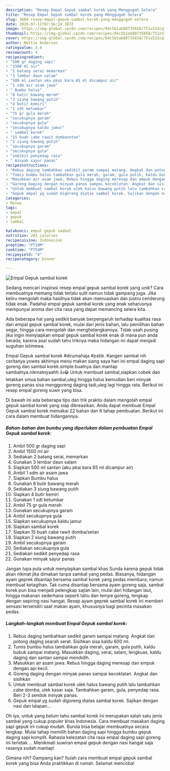 ```yaml
---
description: "Resep Empal Gepuk sambal korek yang Menggugah Selera"
title: "Resep Empal Gepuk sambal korek yang Menggugah Selera"
slug: 3604-resep-empal-gepuk-sambal-korek-yang-menggugah-selera
date: 2020-07-11T07:56:24.387Z
image: https://img-global.cpcdn.com/recipes/84c5b1ab88735658/751x532cq70/empal-gepuk-sambal-korek-foto-resep-utama.jpg
thumbnail: https://img-global.cpcdn.com/recipes/84c5b1ab88735658/751x532cq70/empal-gepuk-sambal-korek-foto-resep-utama.jpg
cover: https://img-global.cpcdn.com/recipes/84c5b1ab88735658/751x532cq70/empal-gepuk-sambal-korek-foto-resep-utama.jpg
author: Nettie Anderson
ratingvalue: 3.4
reviewcount: 4
recipeingredient:
- "500 gr daging sapi"
- "1500 ml air"
- "2 batang serai memarkan"
- "3 lembar daun salam"
- "500 ml santan aku pkai kara 65 ml dicampur air"
- "1 sdm air asam jawa"
- " Bumbu halus"
- "8 butir bawang merah"
- "3 siung bawang putih"
- "4 butir kemiri"
- "1 sdt ketumbar"
- "75 gr gula merah"
- "secukupnya garam"
- "secukupnya gula"
- "secukupnya kaldu jamur"
- " sambal korek"
- "15 buah cabe rawit dombasetan"
- "2 siung bawang putih"
- "secukupnya garam"
- "secukupnya gula"
- "sedikit penyedap rasa"
- " minyak sayur panas"
recipeinstructions:
- "Rebus daging tambahkan sedikit garam sampai matang. Angkat dan potong daging searah serat. Sisihkan sisa kaldu 600 ml."
- "Tumis bumbu halus tambahkan gula merah, garam, gula putih, kaldu bubuk sampai matang. Masukkan daging, serai, salam, lengkuas, kaldu daging dan santan sampai mendidih."
- "Masukkan air asam jawa. Rebus hingga daging meresap dan empuk dengan api kecil."
- "Goreng daging dengan minyak panas sampai kecoklatan. Angkat dan sisihkan"
- "Untuk membuat sambal korek ulek halus bawang putih lalu tambahkan cabe domba, ulek kasar saja. Tambahkan garam, gula, penyedap rasa. Beri 2-3 sendok minyak panas."
- "Gepuk empal yg sudah digoreng diatas sambal korek. Sajikan dengan nasi dan lalapan..."
categories:
- Resep
tags:
- empal
- gepuk
- sambal

katakunci: empal gepuk sambal 
nutrition: 203 calories
recipecuisine: Indonesian
preptime: "PT19M"
cooktime: "PT54M"
recipeyield: "4"
recipecategory: Dinner

---
```



![Empal Gepuk sambal korek](https://img-global.cpcdn.com/recipes/84c5b1ab88735658/751x532cq70/empal-gepuk-sambal-korek-foto-resep-utama.jpg)

Sedang mencari inspirasi resep empal gepuk sambal korek yang unik? Cara membuatnya memang tidak terlalu sulit namun tidak gampang juga. Jika keliru mengolah maka hasilnya tidak akan memuaskan dan justru cenderung tidak enak. Padahal empal gepuk sambal korek yang enak seharusnya mempunyai aroma dan cita rasa yang dapat memancing selera kita.

Ada beberapa hal yang sedikit banyak berpengaruh terhadap kualitas rasa dari empal gepuk sambal korek, mulai dari jenis bahan, lalu pemilihan bahan segar, hingga cara mengolah dan menghidangkannya. Tidak usah pusing jika ingin menyiapkan empal gepuk sambal korek enak di mana pun anda berada, karena asal sudah tahu triknya maka hidangan ini dapat menjadi suguhan istimewa.

Empal Gepuk sambal korek #dirumahaja #psbb. Kangen sambal nih ceritanya.yowes akhirnya menu makan siang saya hari ini empal daging sapi goreng dan sambal korek.simple buatnya dan mantap sambalnya.nikmatnyaahh 👍😀 Untuk membuat sambal,siapkan cobek dan letakkan smua bahan sambal,uleg hingga halus kemudian beri minyak goreng panas sisa menggoreng daging tadi,uleg lagi hingga rata. Berikut ini resep empal goreng suwir yang bisa.


Di bawah ini ada beberapa tips dan trik praktis dalam mengolah empal gepuk sambal korek yang siap dikreasikan. Anda dapat membuat Empal Gepuk sambal korek memakai 22 bahan dan 6 tahap pembuatan. Berikut ini cara dalam membuat hidangannya.

<!--inarticleads1-->

##### Bahan-bahan dan bumbu yang diperlukan dalam pembuatan Empal Gepuk sambal korek:

1. Ambil 500 gr daging sapi
1. Ambil 1500 ml air
1. Sediakan 2 batang serai, memarkan
1. Gunakan 3 lembar daun salam
1. Siapkan 500 ml santan (aku pkai kara 65 ml dicampur air)
1. Ambil 1 sdm air asam jawa
1. Siapkan  Bumbu halus
1. Gunakan 8 butir bawang merah
1. Sediakan 3 siung bawang putih
1. Siapkan 4 butir kemiri
1. Gunakan 1 sdt ketumbar
1. Ambil 75 gr gula merah
1. Gunakan secukupnya garam
1. Ambil secukupnya gula
1. Siapkan secukupnya kaldu jamur
1. Siapkan  sambal korek
1. Siapkan 15 buah cabe rawit domba/setan
1. Siapkan 2 siung bawang putih
1. Ambil secukupnya garam
1. Sediakan secukupnya gula
1. Sediakan sedikit penyedap rasa
1. Gunakan  minyak sayur panas


Jangan lupa pula untuk menyiapkan sambal khas Sunda karena gepuk tidak akan nikmat jika dimakan tanpa sambal yang pedas. Biasanya, hidangan ayam geprek disantap bersama sambal korek yang pedas membara, namun membuat ketagihan. Tak cuma disantap bersama ayam goreng saja, sambal korek pun bisa menjadi pelengkap sajian lain, mulai dari hidangan laut, hingga makanan sederhana seperti tahu dan tempe goreng, lengkap dengan sepiring nasi hangat. Resep ayam geprek sambal korek ini memberi sensasi tersendiri saat makan ayam, khususnya bagi pecinta masakan pedas. 

<!--inarticleads2-->

##### Langkah-langkah membuat Empal Gepuk sambal korek:

1. Rebus daging tambahkan sedikit garam sampai matang. Angkat dan potong daging searah serat. Sisihkan sisa kaldu 600 ml.
1. Tumis bumbu halus tambahkan gula merah, garam, gula putih, kaldu bubuk sampai matang. Masukkan daging, serai, salam, lengkuas, kaldu daging dan santan sampai mendidih.
1. Masukkan air asam jawa. Rebus hingga daging meresap dan empuk dengan api kecil.
1. Goreng daging dengan minyak panas sampai kecoklatan. Angkat dan sisihkan
1. Untuk membuat sambal korek ulek halus bawang putih lalu tambahkan cabe domba, ulek kasar saja. Tambahkan garam, gula, penyedap rasa. Beri 2-3 sendok minyak panas.
1. Gepuk empal yg sudah digoreng diatas sambal korek. Sajikan dengan nasi dan lalapan...


Oh iya, untuk yang belum tahu sambal korek ini merupakan salah satu jenis sambal yang cukup populer khas Indonesia. Cara membuat masakan daging sapi gepuk ini cukup mudah. Bunda bisa belajar membuatnya secara lengkap. Mulai tahap memilih bahan daging sapi hingga bumbu gepuk daging sapi komplit. Rahasia kelezatan cita rasa empal daging sapi goreng ini terletak … Menikmati suwiran empal gepuk dengan nasi hangat saja rasanya sudah mantap! 

Gimana nih? Gampang kan? Itulah cara membuat empal gepuk sambal korek yang bisa Anda praktikkan di rumah. Selamat mencoba!
